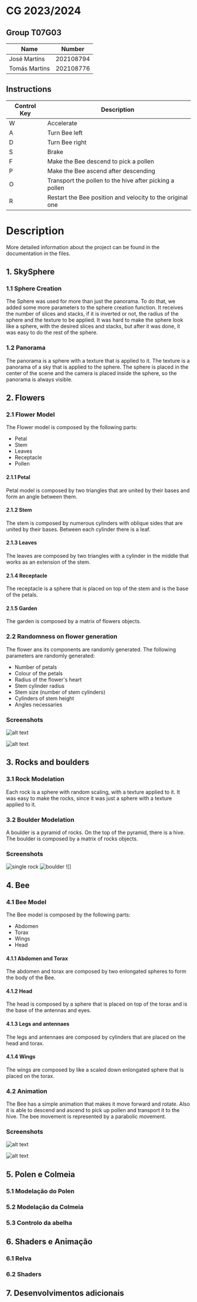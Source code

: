 # CG 2023/2024

## Group T07G03
| Name             | Number    |
| ---------------- | --------- |
| José Martins     | 202108794 |
| Tomás Martins    | 202108776 |

## Instructions

| Control Key | Description |
| ----------- | ----------- |
| W           | Accelerate |
| A           | Turn Bee left |
| D           | Turn Bee right |
| S           | Brake |
| F           | Make the Bee descend to pick a pollen |
| P           | Make the Bee ascend after descending |
| O           | Transport the pollen to the hive after picking a pollen |
| R           | Restart the Bee position and velocity to the original one |

# Description

More detailed information about the project can be found in the documentation in the files.

## 1. SkySphere

### 1.1 Sphere Creation

The Sphere was used for more than just the panorama. To do that, we added some more parameters to the sphere creation function. It receives the number of slices and stacks, if it is inverted or not, the radius of the sphere and the texture to be applied.
It was hard to make the sphere look like a sphere, with the desired slices and stacks, but after it was done, it was easy to do the rest of the sphere.

### 1.2 Panorama
The panorama is a sphere with a texture that is applied to it. The texture is a panorama of a sky that is applied to the sphere. The sphere is placed in the center of the scene and the camera is placed inside the sphere, so the panorama is always visible.

## 2. Flowers

### 2.1 Flower Model

The Flower model is composed by the following parts:
- Petal
- Stem
- Leaves
- Receptacle
- Pollen

#### 2.1.1 Petal

Petal model is composed by two triangles that are united by their bases and form an angle between them.

#### 2.1.2 Stem

The stem is composed by numerous cylinders with oblique sides that are united by their bases. Between each cylinder there is a leaf.

#### 2.1.3 Leaves

The leaves are composed by two triangles with a cylinder in the middle that works as an extension of the stem.

#### 2.1.4 Receptacle

The receptacle is a sphere that is placed on top of the stem and is the base of the petals.

#### 2.1.5 Garden

The garden is composed by a matrix of flowers objects.

### 2.2 Randomness on flower generation

The flower ans its components are randomly generated. The following parameters are randomly generated:

- Number of petals
- Colour of the petals
- Radius of the flower's heart
- Stem cylinder radius
- Stem size (number of stem cylinders)
- Cylinders of stem height
- Angles necessaries

### Screenshots

![alt text](screenshots/project-t07g3-2_1.png)

![alt text](screenshots/project-t07g3-2_2.png)

## 3. Rocks and boulders

### 3.1 Rock Modelation

Each rock is a sphere with random scaling, with a texture applied to it. It was easy to make the rocks, since it was just a sphere with a texture applied to it.

### 3.2 Boulder Modelation

A boulder is a pyramid of rocks. On the top of the pyramid, there is a hive. The boulder is composed by a matrix of rocks objects.

### Screenshots

![single rock](screenshots/project-t07g3-4_1.png)
![boulder](screenshots/project-t07g3-4_2.png)
![]

## 4. Bee

### 4.1 Bee Model

The Bee model is composed by the following parts:
- Abdomen
- Torax
- Wings
- Head


#### 4.1.1 Abdomen and Torax

The abdomen and torax are composed by two enlongated spheres to form the body of the Bee.

#### 4.1.2 Head

The head is composed by a sphere that is placed on top of the torax and is the base of the antennas and eyes.

#### 4.1.3 Legs and antennaes

The legs and antennaes are composed by cylinders that are placed on the head and torax.

#### 4.1.4 Wings

The wings are composed by like a scaled down enlongated sphere that is placed on the torax.

### 4.2 Animation

The Bee has a simple animation that makes it move forward and rotate. Also it is able to descend and ascend to pick up pollen and transport it to the hive. The bee movement is represented by a parabolic movement.

### Screenshots
![alt text](screenshots/project-t07g3-5_1.png)

![alt text](screenshots/project-t07g3-5_2.png)

## 5. Polen e Colmeia

### 5.1 Modelação do Polen

### 5.2 Modelação da Colmeia

### 5.3 Controlo da abelha

## 6. Shaders e Animação

### 6.1 Relva

### 6.2 Shaders

## 7. Desenvolvimentos adicionais


